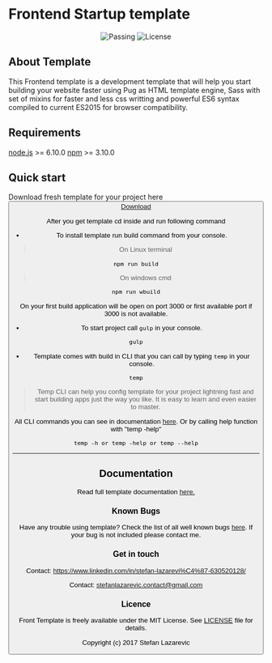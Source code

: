 # Frontend Startup template

<p align="center">
<img src="https://camo.githubusercontent.com/249b22073885159d7356c0ad711c0cab12b8aab6/68747470733a2f2f7472617669732d63692e6f72672f706f73746373732f6175746f70726566697865722e737667" alt="Passing">
<img src="https://img.shields.io/npm/l/vue.svg" alt="License">
</p>

## About Template

This Frontend template is a development template that will help you start building your website faster using Pug as HTML template engine, Sass with set of mixins for faster and less css writting and powerful ES6 syntax compiled to current ES2015 for browser compatibility.

## Requirements

[node.js](https://nodejs.org/en/) >= 6.10.0
[npm](https://www.npmjs.com/) >= 3.10.0

## Quick start

Download fresh template for your project here
<button>[Download](https://github.com/stefanlazarevic/template/archive/master.zip)

After you get template cd inside and run following command

* To install template run build command from your console.

> On Linux terminal

```
npm run build
```

> On windows cmd

```
npm run wbuild
```

On your first build application will be open on port 3000 or first available port if 3000 is not available.

* To start project call ``gulp`` in your console.

```
gulp
```

* Template comes with build in CLI that you can call by typing ``temp`` in your console.

```
temp
```
> Temp CLI can help you config template for your project lightning fast and start building apps just the way you like. It is easy to learn and even easier to master.

All CLI commands you can see in documentation [here](). Or by calling help function with "temp -help"

```
temp -h or temp -help or temp --help
```

------

## Documentation

Read full template documentation [here.](https://github.com/stefanlazarevic/template/tree/master/_docs)

### Known Bugs

Have any trouble using template? Check the list of all well known bugs [here](https://github.com/stefanlazarevic/template/tree/master/_docs/bugs.md). If your bug is not included please contact me.

### Get in touch

Contact: https://www.linkedin.com/in/stefan-lazarevi%C4%87-630520128/

Contact: stefanlazarevic.contact@gmail.com

### Licence

Front Template is freely available under the MIT License. See [LICENSE](https://github.com/stefanlazarevic/template/tree/master/_docs/LICENSE.md) file for details.

Copyright (c) 2017 Stefan Lazarevic
